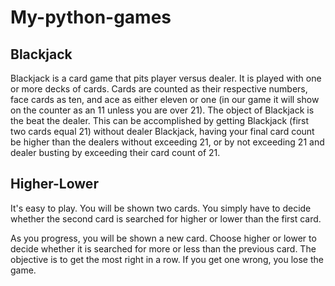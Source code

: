 # My-python-games

<h2>Blackjack</h2>

Blackjack is a card game that pits player versus dealer. It is played with one or more decks of cards. Cards are counted as their respective numbers, face cards as ten, and ace as either eleven or one (in our game it will show on the counter as an 11 unless you are over 21). The object of Blackjack is the beat the dealer. This can be accomplished by getting Blackjack (first two cards equal 21) without dealer Blackjack, having your final card count be higher than the dealers without exceeding 21, or by not exceeding 21 and dealer busting by exceeding their card count of 21.

<h2>Higher-Lower</h2>

It's easy to play. You will be shown two cards. You simply have to decide whether the second card is searched for higher or lower than the first card.

 

As you progress, you will be shown a new card. Choose higher or lower to decide whether it is searched for more or less than the previous card. The objective is to get the most right in a row. If you get one wrong, you lose the game.
